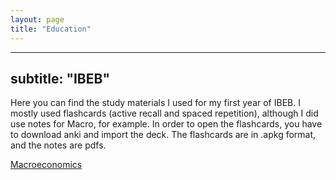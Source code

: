 ```yaml
---
layout: page
title: "Education" 
---
```


---
subtitle: "IBEB"
---
Here you can find the study materials I used for my first year of IBEB. I mostly used flashcards (active recall and spaced repetition), although I did use notes for Macro, for example. In order to open the flashcards, you have to download anki and import the deck. The flashcards are in .apkg format, and the notes are pdfs.

[Macroeconomics](file: "Formula Sheet.pdf") 
